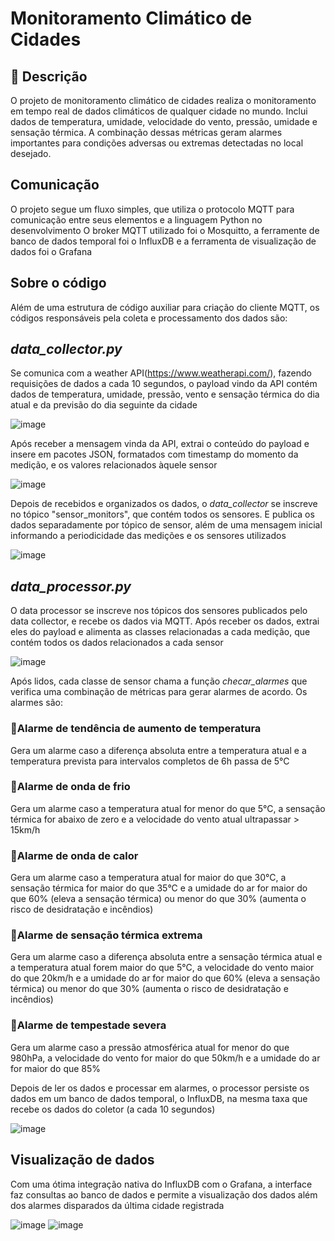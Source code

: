 # Monitoramento Climático de Cidades 
## 📌 Descrição
O projeto de monitoramento climático de cidades realiza o monitoramento em tempo real de dados climáticos de qualquer cidade no mundo. Inclui dados de temperatura, umidade, velocidade do vento, pressão, umidade e sensação térmica. 
A combinação dessas métricas geram alarmes importantes para condições adversas ou extremas detectadas no local desejado.

## Comunicação
O projeto segue um fluxo simples, que utiliza o protocolo MQTT para comunicação entre seus elementos e a linguagem Python no desenvolvimento
O broker MQTT utilizado foi o Mosquitto, a ferramente de banco de dados temporal foi o InfluxDB e a ferramenta de visualização de dados foi o Grafana 

## Sobre o código
Além de uma estrutura de código auxiliar para criação do cliente MQTT, os códigos responsáveis pela coleta e processamento dos dados são:
## _data_collector.py_
Se comunica com a weather API(https://www.weatherapi.com/), fazendo requisições de dados a cada 10 segundos, o payload vindo da API contém dados de temperatura, umidade, pressão, vento e sensação térmica do dia atual e da previsão do dia seguinte da cidade 

![image](https://github.com/user-attachments/assets/a4ee6597-aa90-4d48-92f0-5385f7510c2f)

Após receber a mensagem vinda da API, extrai o conteúdo do payload e insere em pacotes JSON, formatados com timestamp do momento da medição, e os valores relacionados àquele sensor 

![image](https://github.com/user-attachments/assets/2fbbf0ae-1c6c-40c3-acf7-dbec1ecfc79e)

Depois de recebidos e organizados os dados, o _data_collector_ se inscreve no tópico "sensor_monitors", que contém todos os sensores. E publica os dados separadamente por tópico de sensor, além de uma mensagem inicial informando a periodicidade das medições e os sensores utilizados

![image](https://github.com/user-attachments/assets/867ec760-cc5f-4c7a-b34a-0ccffcf26d2f)

## _data_processor.py_
O data processor se inscreve nos tópicos dos sensores publicados pelo data collector, e recebe os dados via MQTT. Após receber os dados, extrai eles do payload e alimenta as classes relacionadas a cada medição, que contém todos os dados relacionados a cada sensor

![image](https://github.com/user-attachments/assets/5c2d2e5a-01a0-488c-8f4c-1fb384d12d6d)

Após lidos, cada classe de sensor chama a função _checar_alarmes_ que verifica uma combinação de métricas para gerar alarmes de acordo. Os alarmes são:

### 🚨Alarme de tendência de aumento de temperatura
Gera um alarme caso a diferença absoluta entre a temperatura atual e a temperatura prevista para intervalos completos de 6h passa de 5°C

### 🚨Alarme de  onda de frio
Gera um alarme caso a temperatura atual for menor do que 5°C, a sensação térmica for abaixo de zero e a velocidade do vento atual ultrapassar > 15km/h

### 🚨Alarme de  onda de calor
Gera um alarme caso a temperatura atual for maior do que 30°C, a sensação térmica for maior do que 35°C e a umidade do ar for maior do que 60% (eleva a sensação térmica) ou menor do que 30% (aumenta o risco de desidratação e incêndios)

### 🚨Alarme de sensação térmica extrema
Gera um alarme caso a diferença absoluta entre a sensação térmica atual e a temperatura atual forem maior do que 5°C, a velocidade do vento maior do que 20km/h e a umidade do ar for maior do que 60% (eleva a sensação térmica) ou menor do que 30% (aumenta o risco de desidratação e incêndios)

### 🚨Alarme de tempestade severa
Gera um alarme caso a pressão atmosférica atual for menor do que 980hPa, a velocidade do vento for maior do que 50km/h e a umidade do ar for maior do que 85%

Depois de ler os dados e processar em alarmes, o processor persiste os dados em um banco de dados temporal, o InfluxDB, na mesma taxa que recebe os dados do coletor (a cada 10 segundos)

![image](https://github.com/user-attachments/assets/8f281ef4-42ad-4329-8233-7110299c56e1)

## Visualização de dados 
Com uma ótima integração nativa do InfluxDB com o Grafana, a interface faz consultas ao banco de dados e permite a visualização dos dados além dos alarmes disparados da última cidade registrada

![image](https://github.com/user-attachments/assets/d170bfac-5f76-433e-92e9-0277e3d4c108)  ![image](https://github.com/user-attachments/assets/8f0ebd3c-cdc7-4d60-ae8a-02f5ed29e939)

